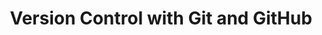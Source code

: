 ---
layout: workshop
category: workshop
title: "Version Control with Git and GitHub"
time: 10am - 2pm PST
human_date: "July 30, August 6"
year: 2024
location: UC Santa Barbara Library, Room 1312
instructors:
helpers:
pre_workshop_survey: "https://ucsb.co1.qualtrics.com/jfe/form/SV_29VUZH4nVMG7tUW"
post_workshop_survey: "https://ucsb.co1.qualtrics.com/jfe/form/SV_etvDscW4ZK5G6Z8"
shoreline_url: "https://cglink.me/2dD/r2261221"
lesson_url: "https://librarycarpentry.org/lc-git/"
description: "This two-day workshop introduces git, a command line tool for managing revisions in coding projects, and GitHub, a web-based platform for sharing your work and collaborating with others. The workshop is oriented toward learners with little or no previous experience with either git or GitHub. It will cover steps for setting up a git project, making changes, navigating the revision history, sharing work on GitHub, and using GitHub pages to publish a website."
---